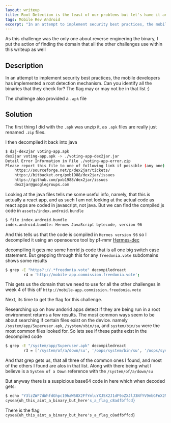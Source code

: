 ```yaml
---
layout: writeup
title: Root Detection is the least of our problems but let's have it anyway
tags: Mobile Rev Android
excerpt: "In an attempt to implement security best practices, the mobile developers has implemented a root detection mechanism. Can you identify all the binaries that they check for? The flag may or may not be in that list :)" 
---
```


As this challenge was the only one about reverse enginering the binary, I put the action of finding the domain that all the other challenges use within this writeup as well


## Description

In an attempt to implement security best practices, the mobile developers has implemented a root detection mechanism. Can you identify all the binaries that they check for? The flag may or may not be in that list :)


The challenge also provided a `.apk` file


## Solution

The first thing I did with the `.apk` was unzip it, as `.apk` files are really just renamed `.zip` files.

I then decompiled it back into java

```bash
$ d2j-dex2jar voting-app.apk        
dex2jar voting-app.apk -> ./voting-app-dex2jar.jar
Detail Error Information in File ./voting-app-error.zip
Please report this file to one of following link if possible (any one).
    https://sourceforge.net/p/dex2jar/tickets/
    https://bitbucket.org/pxb1988/dex2jar/issues
    https://github.com/pxb1988/dex2jar/issues
    dex2jar@googlegroups.com
```

Looking at the java files tells me some useful info, namely, that this is actually a react app, and as such I am not looking at the actual code as react apps are coded in javascript, not java. But we can find the compiled js code in `assets/index.android.bundle`

```bash
$ file index.android.bundle
index.android.bundle: Hermes JavaScript bytecode, version 96
```

And this tells us that the code is compiled in `Hermes version 96` so I decompiled it using an opensource tool by p1-mmr [Hermes-dec](https://github.com/P1sec/hermes-dec)

decompiling it gets me some horrid js code that is all one big switch case statement. But grepping through this for any `freedonia.vote` subdomains shows some results

```bash
$ grep -E "https?://.*freedonia.vote" decompiledreact
        r4 = 'http://mobile-app.commission.freedonia.vote';
```

This gets us the domain that we need to use for all the other challenges in week 4 of this ctf `http://mobile-app.commission.freedonia.vote`

Next, its time to get the flag for this challenge.

Researching up on how andorid apps detect if they are being run in a root environment returns a few results. The most common ways seem to be about searching if certain files exist on the device. namely `/system/app/Superuser.apk`, `/system/xbin/su`, and `system/bin/su` were the most common files looked for. So lets see if these paths exist in the decompiled code

```bash
$ grep -E "/system/app/Superuser.apk" decompiledreact
        r3 = ['/system/of/a/down/su', '/oops/system/bin/su', '/oops/system/xbin/su', '/oops/sbin/su', '/oops/system/su', '/oops/vendor/bin/su', '/oops/system/app/Superuser.apk', '/oops/system/app/SuperSU.apk', '/oops/system/xbin/which', '/oops/data/local/xbin/su', '/oops/data/local/bin/su', '/oops/system/sd/xbin/su', '/oops/system/bin/failsafe/su', 'Y3lzZWF7dWhfdGhpc19haW50X2FfYmluYXJ5X2J1dF9oZXJlJ3NfYV9mbGFnX2M4YWRmYmZmY2R9Cg=='];
```

And that grep gets us, that all three of the common ones I found, and most of the others I found are alos in that list. Along with there being what I believe is a `System of a Down` reference with the `/system/of/a/down/su`

But anyway there is a suspicious base64 code in here which when decoded gets:

```bash
$ echo "Y3lzZWF7dWhfdGhpc19haW50X2FfYmluYXJ5X2J1dF9oZXJlJ3NfYV9mbGFnX2M4YWRmYmZmY2R9Cg==" | base64 -d
cysea{uh_this_aint_a_binary_but_here's_a_flag_c8adfbffcd}
```

There is the flag `cysea{uh_this_aint_a_binary_but_here's_a_flag_c8adfbffcd}`
